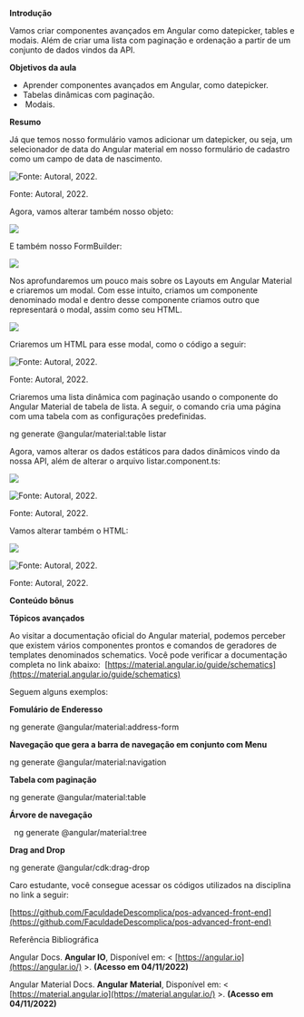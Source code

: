 **Introdução**

Vamos criar componentes avançados em Angular como datepicker, tables e modais. Além de criar uma lista com paginação e ordenação a partir de um conjunto de dados vindos da API.

**Objetivos da aula**

-   Aprender componentes avançados em Angular, como datepicker.
-   Tabelas dinâmicas com paginação.
-    Modais.

**Resumo**

Já que temos nosso formulário vamos adicionar um datepicker, ou seja, um selecionador de data do Angular material em nosso formulário de cadastro como um campo de data de nascimento.

![Fonte: Autoral, 2022.](https://paperx-dex-assets.s3.sa-east-1.amazonaws.com/images/1671812756217-3L99Ysrs1q.png "Fonte: Autoral, 2022.")

Fonte: Autoral, 2022.

Agora, vamos alterar também nosso objeto:

![](https://paperx-dex-assets.s3.sa-east-1.amazonaws.com/images/1671812780245-DkcEzawsvP.png)

E também nosso FormBuilder:

![](https://paperx-dex-assets.s3.sa-east-1.amazonaws.com/images/1671812814110-KLADS5nMen.png)

Nos aprofundaremos um pouco mais sobre os Layouts em Angular Material e criaremos um modal. Com esse intuito, criamos um componente denominado modal e dentro desse componente criamos outro que representará o modal, assim como seu HTML.

![](https://paperx-dex-assets.s3.sa-east-1.amazonaws.com/images/1671812872277-kk5evzEz7u.png)

Criaremos um HTML para esse modal, como o código a seguir:

![Fonte: Autoral, 2022.](https://paperx-dex-assets.s3.sa-east-1.amazonaws.com/images/1671812987965-sDprff4BwF.png "Fonte: Autoral, 2022.")

Fonte: Autoral, 2022.

Criaremos uma lista dinâmica com paginação usando o componente do Angular Material de tabela de lista. A seguir, o comando cria uma página com uma tabela com as configurações predefinidas.

ng generate @angular/material:table listar

Agora, vamos alterar os dados estáticos para dados dinâmicos vindo da nossa API, além de alterar o arquivo listar.component.ts:

![](https://paperx-dex-assets.s3.sa-east-1.amazonaws.com/images/1671813129469-lsntEl9Db5.png)

![Fonte: Autoral, 2022.](https://paperx-dex-assets.s3.sa-east-1.amazonaws.com/images/1671813152707-wGdGXzjYw8.png "Fonte: Autoral, 2022.")

Fonte: Autoral, 2022.

Vamos alterar também o HTML:

![](https://paperx-dex-assets.s3.sa-east-1.amazonaws.com/images/1671813212699-GW4WfadTxo.png)

![Fonte: Autoral, 2022.](https://paperx-dex-assets.s3.sa-east-1.amazonaws.com/images/1671813232703-TR33HEhOQb.png "Fonte: Autoral, 2022.")

Fonte: Autoral, 2022.

**Conteúdo bônus**

**Tópicos avançados**

Ao visitar a documentação oficial do Angular material, podemos perceber que existem vários componentes prontos e comandos de geradores de templates denominados schematics. Você pode verificar a documentação completa no link abaixo:  [https://material.angular.io/guide/schematics](https://material.angular.io/guide/schematics)  

Seguem alguns exemplos:

**Fomulário de Enderesso**

ng generate @angular/material:address-form <component-name>

**Navegação que gera a barra de navegação em conjunto com Menu**

ng generate @angular/material:navigation <component-name>

**Tabela com paginação**

ng generate @angular/material:table <component-name>

**Árvore de navegação**

  ng generate @angular/material:tree <component-name>

**Drag and Drop**

ng generate @angular/cdk:drag-drop <component-name>

Caro estudante, você consegue acessar os códigos utilizados na disciplina no link a seguir:

[https://github.com/FaculdadeDescomplica/pos-advanced-front-end](https://github.com/FaculdadeDescomplica/pos-advanced-front-end)

Referência Bibliográfica

Angular Docs. **Angular IO**, Disponível em: < [https://angular.io](https://angular.io/) >. **(Acesso em 04/11/2022)**

Angular Material Docs. **Angular Material**, Disponível em: < [https://material.angular.io](https://material.angular.io/) >. **(Acesso em 04/11/2022)**